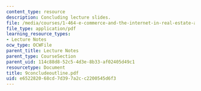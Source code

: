 ```yaml
---
content_type: resource
description: Concluding lecture slides.
file: /media/courses/1-464-e-commerce-and-the-internet-in-real-estate-and-construction-spring-2004/e652282068cd7d397a2cc2200545d6f3_9concludeoutline.pdf
file_type: application/pdf
learning_resource_types:
- Lecture Notes
ocw_type: OCWFile
parent_title: Lecture Notes
parent_type: CourseSection
parent_uid: 114c88d8-52c5-4d3e-8b33-af02405d49c1
resourcetype: Document
title: 9concludeoutline.pdf
uid: e6522820-68cd-7d39-7a2c-c2200545d6f3
---
```

